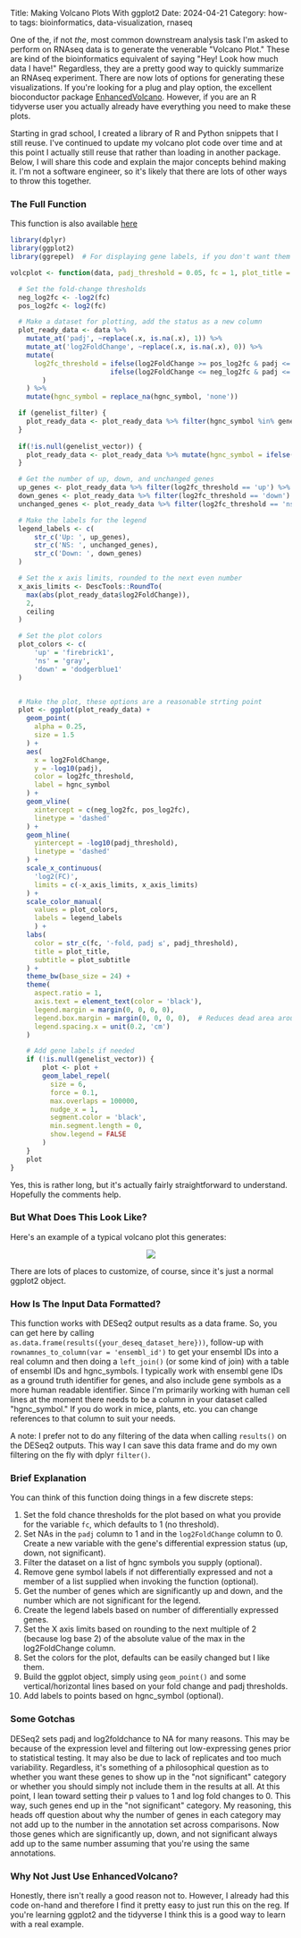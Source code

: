 Title: Making Volcano Plots With ggplot2
Date: 2024-04-21
Category: how-to 
tags: bioinformatics, data-visualization, rnaseq

One of the, if not *the*, most common downstream analysis task I'm asked to perform on RNAseq data is to generate the
venerable "Volcano Plot." These are kind of the bioinformatics equivalent of saying "Hey! Look how much data I have!"
Regardless, they are a pretty good way to quickly summarize an RNAseq experiment. There are now lots of options for
generating these visualizations. If you're looking for a plug and play option, the excellent bioconductor package
[EnhancedVolcano](https://bioconductor.org/packages/release/bioc/html/EnhancedVolcano.html). However, if you are an R
tidyverse user you actually already have everything you need to make these plots.

Starting in grad school, I created a library of R and Python snippets that I still reuse. I've continued to update my
volcano plot code over time and at this point I actually still reuse that rather than loading in another package. Below,
I will share this code and explain the major concepts behind making it. I'm not a software engineer, so it's likely that
there are lots of other ways to throw this together.

### The Full Function
This function is also available [here](https://github.com/groverj3/genomics_visualizations/blob/master/volcano_plotteR.r)

```R
library(dplyr)
library(ggplot2)
library(ggrepel)  # For displaying gene labels, if you don't want them you can omit this library

volcplot <- function(data, padj_threshold = 0.05, fc = 1, plot_title = 'Volcano Plot', plot_subtitle = NULL, genelist_vector = NULL, genelist_filter = FALSE) {

  # Set the fold-change thresholds
  neg_log2fc <- -log2(fc)
  pos_log2fc <- log2(fc)

  # Make a dataset for plotting, add the status as a new column
  plot_ready_data <- data %>%
    mutate_at('padj', ~replace(.x, is.na(.x), 1)) %>%
    mutate_at('log2FoldChange', ~replace(.x, is.na(.x), 0)) %>%
    mutate(
      log2fc_threshold = ifelse(log2FoldChange >= pos_log2fc & padj <= padj_threshold, 'up',
                         ifelse(log2FoldChange <= neg_log2fc & padj <= padj_threshold, 'down', 'ns')
        )
    ) %>%
    mutate(hgnc_symbol = replace_na(hgnc_symbol, 'none'))

  if (genelist_filter) {
    plot_ready_data <- plot_ready_data %>% filter(hgnc_symbol %in% genelist_vector)
  }
  
  if(!is.null(genelist_vector)) {
    plot_ready_data <- plot_ready_data %>% mutate(hgnc_symbol = ifelse(hgnc_symbol %in% genelist_vector & padj < padj_threshold & log2fc_threshold != 'ns', hgnc_symbol, ''))
  }

  # Get the number of up, down, and unchanged genes
  up_genes <- plot_ready_data %>% filter(log2fc_threshold == 'up') %>% nrow()
  down_genes <- plot_ready_data %>% filter(log2fc_threshold == 'down') %>% nrow()
  unchanged_genes <- plot_ready_data %>% filter(log2fc_threshold == 'ns') %>% nrow()

  # Make the labels for the legend
  legend_labels <- c(
      str_c('Up: ', up_genes),
      str_c('NS: ', unchanged_genes),
      str_c('Down: ', down_genes)
  )

  # Set the x axis limits, rounded to the next even number
  x_axis_limits <- DescTools::RoundTo(
    max(abs(plot_ready_data$log2FoldChange)),
    2,
    ceiling
  )

  # Set the plot colors
  plot_colors <- c(
      'up' = 'firebrick1',
      'ns' = 'gray',
      'down' = 'dodgerblue1'
  )


  # Make the plot, these options are a reasonable strting point
  plot <- ggplot(plot_ready_data) +
    geom_point(
      alpha = 0.25,
      size = 1.5
    ) +
    aes(
      x = log2FoldChange,
      y = -log10(padj),
      color = log2fc_threshold,
      label = hgnc_symbol
    ) +
    geom_vline(
      xintercept = c(neg_log2fc, pos_log2fc),
      linetype = 'dashed'
    ) +
    geom_hline(
      yintercept = -log10(padj_threshold),
      linetype = 'dashed'
    ) +
    scale_x_continuous(
      'log2(FC)',
      limits = c(-x_axis_limits, x_axis_limits)
    ) +
    scale_color_manual(
      values = plot_colors,
      labels = legend_labels
      ) +
    labs(
      color = str_c(fc, '-fold, padj ≤', padj_threshold),
      title = plot_title,
      subtitle = plot_subtitle
    ) +
    theme_bw(base_size = 24) +
    theme(
      aspect.ratio = 1,
      axis.text = element_text(color = 'black'),
      legend.margin = margin(0, 0, 0, 0),
      legend.box.margin = margin(0, 0, 0, 0),  # Reduces dead area around legend
      legend.spacing.x = unit(0.2, 'cm')
    )

    # Add gene labels if needed
    if (!is.null(genelist_vector)) {
        plot <- plot +
        geom_label_repel(
          size = 6,
          force = 0.1,
          max.overlaps = 100000,
          nudge_x = 1,
          segment.color = 'black',
          min.segment.length = 0,
          show.legend = FALSE
        )
    }
    plot
}
```

Yes, this is rather long, but it's actually fairly straightforward to understand. Hopefully the comments help.

### But What Does This Look Like?

Here's an example of a typical volcano plot this generates:

<center>
<img src="https://raw.githubusercontent.com/groverj3/genomics_visualizations/master/volcano_plotteR.png">
</center>

There are lots of places to customize, of course, since it's just a normal ggplot2 object.

### How Is The Input Data Formatted?

This function works with DESeq2 output results as a data frame. So, you can get here by calling `as.data.frame(results({your_deseq_dataset_here}))`,
follow-up with `rownamnes_to_column(var = 'ensembl_id')` to get your ensembl IDs into a real column and then doing a
`left_join()` (or some kind of join) with a table of ensembl IDs and hgnc_symbols. I typically work with ensembl gene IDs
as a ground truth identifier for genes, and also include gene symbols as a more human readable identifier. Since I'm
primarily working with human cell lines at the moment there needs to be a column in your dataset called "hgnc_symbol."
If you do work in mice, plants, etc. you can change references to that column to suit your needs.

A note: I prefer not to do any filtering of the data when calling `results()` on the DESeq2 outputs. This way I can
save this data frame and do my own filtering on the fly with dplyr `filter()`.

### Brief Explanation

You can think of this function doing things in a few discrete steps:

1. Set the fold chance thresholds for the plot based on what you provide for the variable `fc`, which defaults to 1 (no threshold).
2. Set NAs in the `padj` column to 1 and in the `log2FoldChange` column to 0. Create a new variable with the gene's differential expression status (up, down, not significant).
3. Filter the dataset on a list of hgnc symbols you supply (optional).
4. Remove gene symbol labels if not differentially expressed and not a member of a list supplied when invoking the function (optional).
5. Get the number of genes which are significantly up and down, and the number which are not significant for the legend.
6. Create the legend labels based on number of differentially expressed genes.
7. Set the X axis limits based on rounding to the next multiple of 2 (because log base 2) of the absolute value of the max in the log2FoldChange column.
8. Set the colors for the plot, defaults can be easily changed but I like them.
9. Build the ggplot object, simply using `geom_point()` and some vertical/horizontal lines based on your fold change and padj thresholds.
10. Add labels to points based on hgnc_symbol (optional).

### Some Gotchas

DESeq2 sets padj and log2foldchance to NA for many reasons. This may be because of the expression level and filtering out low-expressing
genes prior to statistical testing. It may also be due to lack of replicates and too much variability. Regardless, it's
something of a philosophical question as to whether you want these genes to show up in the "not significant" category
or whether you should simply not include them in the results at all. At this point, I lean toward setting their p values
to 1 and log fold changes to 0. This way, such genes end up in the "not significant" category. My reasoning, this heads
off question about why the number of genes in each category may not add up to the number in the annotation set across
comparisons. Now those genes which are significantly up, down, and not significant always add up to the same number
assuming that you're using the same annotations.

### Why Not Just Use EnhancedVolcano?

Honestly, there isn't really a good reason not to. However, I already had this code on-hand and therefore I find it
pretty easy to just run this on the reg. If you're learning ggplot2 and the tidyverse I think this is a good way to learn
with a real example.